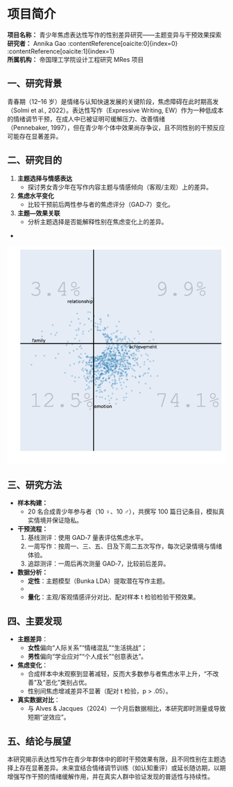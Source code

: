 # 项目简介

**项目名称：** 青少年焦虑表达性写作的性别差异研究——主题变异与干预效果探索  
**研究者：** Annika Gao :contentReference[oaicite:0]{index=0}&#8203;:contentReference[oaicite:1]{index=1}  
**所属机构：** 帝国理工学院设计工程研究 MRes 项目  

## 一、研究背景  
青春期（12–16 岁）是情绪与认知快速发展的关键阶段，焦虑障碍在此时期高发（Solmi et al., 2022）。表达性写作（Expressive Writing, EW）作为一种低成本的情绪调节干预，在成人中已被证明可缓解压力、改善情绪（Pennebaker, 1997），但在青少年个体中效果尚存争议，且不同性别的干预反应可能存在显著差异。

## 二、研究目的  
1. **主题选择与情感表达**  
   - 探讨男女青少年在写作内容主题与情感倾向（客观/主观）上的差异。  
2. **焦虑水平变化**  
   - 比较干预前后两性参与者的焦虑评分（GAD‑7）变化。  
3. **主题—效果关联**  
   - 分析主题选择是否能解释性别在焦虑变化上的差异。
 - 
![b map female](public/Bourdieu_map_female.png)
## 三、研究方法  
- **样本构建：**  
  - 20 名合成青少年参与者（10 ♀、10 ♂），共撰写 100 篇日记条目，模拟真实情境并保证隐私。  
- **干预流程：**  
  1. 基线测评：使用 GAD‑7 量表评估焦虑水平。  
  2. 一周写作：按周一、三、五、日及下周二五次写作，每次记录情境与情绪体验。  
  3. 追踪测评：一周后再次测量 GAD‑7，比较前后差异。  
- **数据分析：**  
  - **定性**：主题模型（Bunka LDA）提取潜在写作主题。 
  -  
  - **量化**：主观/客观情感评分对比、配对样本 t 检验检验干预效果。

## 四、主要发现  
- **主题差异**：  
  - **女性**偏向“人际关系”“情绪混乱”“生活挑战”；  
  - **男性**偏向“学业应对”“个人成长”“创意表达”。  
- **焦虑变化**：  
  - 合成样本中未观察到显著减轻，反而大多数参与者焦虑水平上升，“不改善”及“恶化”类别占优。  
  - 性别间焦虑增减差异不显著（配对 t 检验，p > .05）。  
- **真实数据对比**：  
  - 与 Alves & Jacques（2024）一个月后数据相比，本研究即时测量或导致短期“逆效应”。

## 五、结论与展望  
本研究揭示表达性写作在青少年群体中的即时干预效果有限，且不同性别在主题选择上存在显著差异。未来宜结合情绪调节训练（如认知重评）或延长随访期，以期增强写作干预的情绪缓解作用，并在真实人群中验证发现的普适性与持续性。
